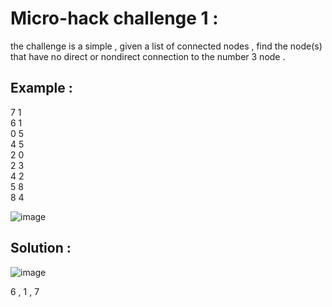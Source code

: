 
# Micro-hack challenge 1 : 
the challenge is a simple , given a list of connected nodes , find the node(s) that have no direct or nondirect connection to the number 3 node .
## Example :

7 1                                                                                 
6 1                              
0 5                            
4 5                           
2 0                              
2 3                             
4 2                              
5 8                                
8 4     


![image](https://user-images.githubusercontent.com/48186577/135146199-e67cfe39-fe89-4606-98b2-0070b52f7d16.png)


## Solution :
![image](https://user-images.githubusercontent.com/48186577/135146777-548811e8-aad7-49f5-a0a5-45628c90c07d.png)

6 , 1 , 7 
